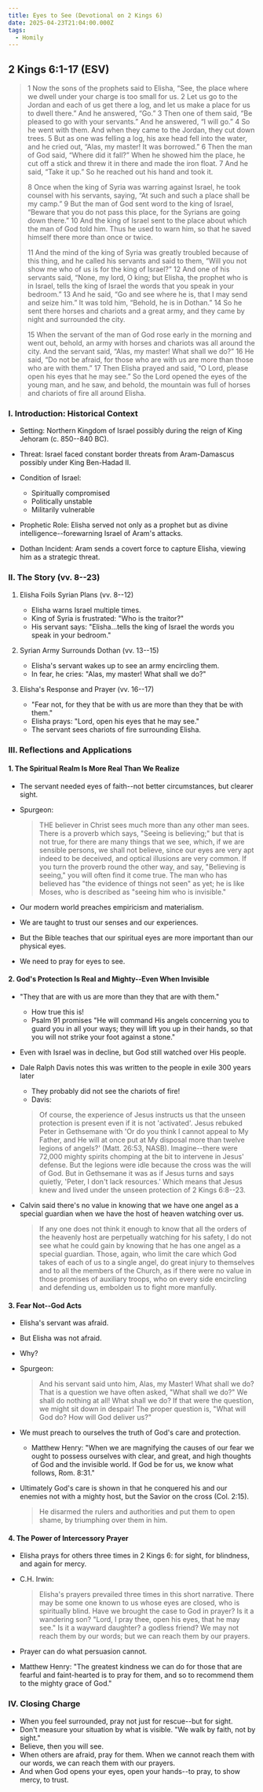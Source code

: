 ```yaml
---
title: Eyes to See (Devotional on 2 Kings 6)
date: 2025-04-23T21:04:00.000Z
tags:
  - Homily
---
```

## 2 Kings 6:1-17 (ESV)


> 1 Now the sons of the prophets said to Elisha, “See, the place where we dwell under your
> charge is too small for us. 2 Let us go to the Jordan and each of us get there a log,
> and let us make a place for us to dwell there.” And he answered, “Go.” 3 Then one of
> them said, “Be pleased to go with your servants.” And he answered, “I will go.” 4 So
> he went with them. And when they came to the Jordan, they cut down trees. 5 But as one
> was felling a log, his axe head fell into the water, and he cried out, “Alas, my
> master! It was borrowed.” 6 Then the man of God said, “Where did it fall?” When he
> showed him the place, he cut off a stick and threw it in there and made the iron
> float. 7 And he said, “Take it up.” So he reached out his hand and took it.
>
> 8 Once when the king of Syria was warring against Israel, he took counsel with his
> servants, saying, “At such and such a place shall be my camp.” 9 But the man of God
> sent word to the king of Israel, “Beware that you do not pass this place, for the
> Syrians are going down there.” 10 And the king of Israel sent to the place about which
> the man of God told him. Thus he used to warn him, so that he saved himself there more
> than once or twice.
>
> 11 And the mind of the king of Syria was greatly troubled because of this thing, and
> he called his servants and said to them, “Will you not show me who of us is for the
> king of Israel?” 12 And one of his servants said, “None, my lord, O king; but Elisha,
> the prophet who is in Israel, tells the king of Israel the words that you speak in
> your bedroom.” 13 And he said, “Go and see where he is, that I may send and seize
> him.” It was told him, “Behold, he is in Dothan.” 14 So he sent there horses and
> chariots and a great army, and they came by night and surrounded the city.
>
> 15 When the servant of the man of God rose early in the morning and went out, behold,
> an army with horses and chariots was all around the city. And the servant said, “Alas,
> my master! What shall we do?” 16 He said, “Do not be afraid, for those who are with us
> are more than those who are with them.” 17 Then Elisha prayed and said, “O Lord,
> please open his eyes that he may see.” So the Lord opened the eyes of the young man,
> and he saw, and behold, the mountain was full of horses and chariots of fire all
> around Elisha.


### I. Introduction: Historical Context


* Setting: Northern Kingdom of Israel possibly during the reign of King Jehoram (c.
  850--840 BC).
* Threat: Israel faced constant border threats from Aram-Damascus possibly under King
  Ben-Hadad II.
* Condition of Israel: 


  * Spiritually compromised
  * Politically unstable
  * Militarily vulnerable
* Prophetic Role: Elisha served not only as a prophet but as divine
  intelligence--forewarning Israel of Aram's attacks.
* Dothan Incident: Aram sends a covert force to capture Elisha, viewing him as a
  strategic threat.


### II. The Story (vv. 8--23)


1. Elisha Foils Syrian Plans (vv. 8--12)


   * Elisha warns Israel multiple times.
   * King of Syria is frustrated: "Who is the traitor?"
   * His servant says: "Elisha…tells the king of Israel the words you speak in your
     bedroom."
2. Syrian Army Surrounds Dothan (vv. 13--15)


   * Elisha's servant wakes up to see an army encircling them.
   * In fear, he cries: "Alas, my master! What shall we do?"
3. Elisha's Response and Prayer (vv. 16--17)


   * "Fear not, for they that be with us are more than they that be with them."
   * Elisha prays: "Lord, open his eyes that he may see."
   * The servant sees chariots of fire surrounding Elisha.


### III. Reflections and Applications


#### 1. The Spiritual Realm Is More Real Than We Realize


* The servant needed eyes of faith--not better circumstances, but clearer sight.
* Spurgeon:


  > THE believer in Christ sees much more than any other man sees. There is a proverb
  > which says, "Seeing is believing;" but that is not true, for there are many
  > things that we see, which, if we are sensible persons, we shall not believe,
  > since our eyes are very apt indeed to be deceived, and optical illusions are very
  > common. If you turn the proverb round the other way, and say, "Believing is
  > seeing," you will often find it come true. The man who has believed has "the
  > evidence of things not seen" as yet; he is like Moses, who is described as
  > "seeing him who is invisible."
* Our modern world preaches empiricism and materialism.
* We are taught to trust our senses and our experiences.
* But the Bible teaches that our spiritual eyes are more important than our physical
  eyes.
* We need to pray for eyes to see.


#### 2. God's Protection Is Real and Mighty--Even When Invisible


* "They that are with us are more than they that are with them."


  * How true this is!
  * Psalm 91 promises "He will command His angels concerning you to guard you in all
    your ways; they will lift you up in their hands, so that you will not strike your
    foot against a stone."
* Even with Israel was in decline, but God still watched over His people.
* Dale Ralph Davis notes this was written to the people in exile 300 years later


  * They probably did not see the chariots of fire!
  * Davis:


  > Of course, the experience of Jesus instructs us that the unseen protection is
  > present even if it is not 'activated'. Jesus rebuked Peter in Gethsemane with 'Or
  > do you think I cannot appeal to My Father, and He will at once put at My disposal
  > more than twelve legions of angels?' (Matt. 26:53, NASB). Imagine--there were
  > 72,000 mighty spirits chomping at the bit to intervene in Jesus' defense. But the
  > legions were idle because the cross was the will of God. But in Gethsemane it was
  > as if Jesus turns and says quietly, 'Peter, I don't lack resources.' Which means
  > that Jesus knew and lived under the unseen protection of 2 Kings 6:8--23. 

* Calvin said there's no value in knowing that we have one angel as a special
  guardian when we have the host of heaven watching over us.

 
  > If any one does not think it enough to know that all the orders of the
  > heavenly host are perpetually watching for his safety, I do not see what he
  > could gain by knowing that he has one angel as a special guardian. Those,
  > again, who limit the care which God takes of each of us to a single angel,
  > do great injury to themselves and to all the members of the Church, as if
  > there were no value in those promises of auxiliary troops, who on every side
  > encircling and defending us, embolden us to fight more manfully.


#### 3. Fear Not--God Acts


* Elisha's servant was afraid.
* But Elisha was not afraid.
* Why? 
* Spurgeon:


  > And his servant said unto him, Alas, my Master! What shall we do? That is a
  > question we have often asked, "What shall we do?" We shall do nothing at all!
  > What shall we do? If that were the question, we might sit down in despair! The
  > proper question is, "What will God do? How will God deliver us?"
* We must preach to ourselves the truth of God's care and protection.


  * Matthew Henry: "When we are magnifying the causes of our fear we ought to possess
    ourselves with clear, and great, and high thoughts of God and the invisible world.
    If God be for us, we know what follows, Rom. 8:31."
* Ultimately God's care is shown in that he conquered his and our enemies not with a
  mighty host, but the Savior on the cross (Col. 2:15).


  > He disarmed the rulers and authorities and put them to open shame, by triumphing over them in him.


#### 4. The Power of Intercessory Prayer


* Elisha prays for others three times in 2 Kings 6: for sight, for blindness, and again for mercy.
* C.H. Irwin:


  > Elisha's prayers prevailed three times in this short narrative. There may be some
  > one known to us whose eyes are closed, who is spiritually blind. Have we brought
  > the case to God in prayer? Is it a wandering son? "Lord, I pray thee, open his
  > eyes, that he may see." Is it a wayward daughter? a godless friend? We may not
  > reach them by our words; but we can reach them by our prayers. 
* Prayer can do what persuasion cannot.
* Matthew Henry: "The greatest kindness we can do for those that are fearful and
  faint-hearted is to pray for them, and so to recommend them to the mighty grace of
  God."


### IV. Closing Charge


* When you feel surrounded, pray not just for rescue--but for sight.
* Don't measure your situation by what is visible. "We walk by faith, not by sight."
* Believe, then you will see.
* When others are afraid, pray for them. When we cannot reach them with our words, we
  can reach them with our prayers.
* And when God opens your eyes, open your hands--to pray, to show mercy, to trust.
